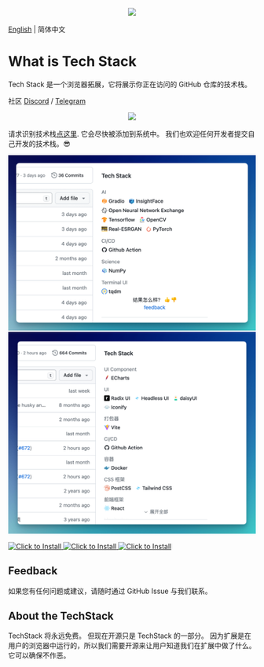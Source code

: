 <p align="center">
    <img src="https://github.com/Get-Tech-Stack/TechStack/blob/main/img/logo.png?raw=true" height="128"/></a>
</p>

[English](./README.md) | 简体中文
# What is Tech Stack
Tech Stack 是一个浏览器拓展，它将展示你正在访问的 GitHub 仓库的技术栈。

社区 [Discord](https://discord.gg/hEXF9utNHH) / [Telegram](https://t.me/gettechstack) 
    
<p align="center">
    <a href="https://twitter.com/intent/follow?screen_name=gettechstack">
        <img src="https://img.shields.io/badge/twitter-%40TechStack-blue.svg?&color=%2385c8c8&logo=twitter&style=for-the-badge" />
    </a>
</p>

请求识别技术栈[点这里](https://submit-techstack.zeabur.app/). 它会尽快被添加到系统中。
我们也欢迎任何开发者提交自己开发的技术栈。😎

</div>

![Alt text](img/1.png)
![Alt text](img/2.png)

<a target="_blank" href="https://addons.mozilla.org/zh-CN/firefox/addon/get-tech-stack/">
    <img width="250" alt="Click to Install" src="https://github.com/Get-Tech-Stack/Homepage/blob/main/img/firefox.zh.png?raw=true" />
</a>

<a target="_blank" href="https://chrome.google.com/webstore/detail/tech-stack-show-github-re/lbhjnhabgddabnagncmcgomggeadlbhh">
    <img width="250" alt="Click to Install" src="https://github.com/Get-Tech-Stack/Homepage/blob/main/img/chrome.zh.png?raw=true" />
</a>

<a target="_blank" href="https://chrome.google.com/webstore/detail/tech-stack-show-github-re/lbhjnhabgddabnagncmcgomggeadlbhh">
    <img width="250" alt="Click to Install" src="https://github.com/Get-Tech-Stack/Homepage/blob/main/img/edge.zh.png?raw=true" />
</a>


## Feedback
如果您有任何问题或建议，请随时通过 GitHub Issue 与我们联系。

## About the TechStack
TechStack 将永远免费。 但现在开源只是 TechStack 的一部分。 因为扩展是在用户的浏览器中运行的，所以我们需要开源来让用户知道我们在扩展中做了什么。 它可以确保不作恶。